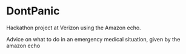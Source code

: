 # DontPanic

Hackathon project at Verizon using the Amazon echo. 

Advice on what to do in an emergency medical situation, given by the amazon echo
